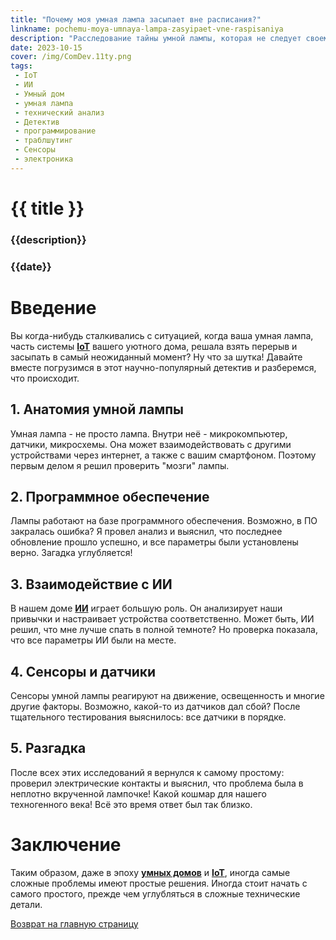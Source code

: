 ```yaml
---
title: "Почему моя умная лампа засыпает вне расписания?"
linkname: pochemu-moya-umnaya-lampa-zasyipaet-vne-raspisaniya
description: "Расследование тайны умной лампы, которая не следует своему расписанию."
date: 2023-10-15
cover: /img/ComDev.11ty.png
tags: 
 - IoT
 - ИИ
 - Умный дом
 - умная лампа
 - технический анализ
 - Детектив
 - программирование
 - траблшутинг
 - Сенсоры
 - электроника
---
```


# {{ title }}
### {{description}}
### {{date}}

# Введение

Вы когда-нибудь сталкивались с ситуацией, когда ваша умная лампа, часть системы **[IoT](/)** вашего уютного дома, решала взять перерыв и засыпать в самый неожиданный момент? Ну что за шутка! Давайте вместе погрузимся в этот научно-популярный детектив и разберемся, что происходит.

## 1. Анатомия умной лампы

Умная лампа - не просто лампа. Внутри неё - микрокомпьютер, датчики, микросхемы. Она может взаимодействовать с другими устройствами через интернет, а также с вашим смартфоном. Поэтому первым делом я решил проверить "мозги" лампы.

## 2. Программное обеспечение

Лампы работают на базе программного обеспечения. Возможно, в ПО закралась ошибка? Я провел анализ и выяснил, что последнее обновление прошло успешно, и все параметры были установлены верно. Загадка углубляется!

## 3. Взаимодействие с ИИ

В нашем доме **[ИИ](/)** играет большую роль. Он анализирует наши привычки и настраивает устройства соответственно. Может быть, ИИ решил, что мне лучше спать в полной темноте? Но проверка показала, что все параметры ИИ были на месте.

## 4. Сенсоры и датчики

Сенсоры умной лампы реагируют на движение, освещенность и многие другие факторы. Возможно, какой-то из датчиков дал сбой? После тщательного тестирования выяснилось: все датчики в порядке.

## 5. Разгадка

После всех этих исследований я вернулся к самому простому: проверил электрические контакты и выяснил, что проблема была в неплотно вкрученной лампочке! Какой кошмар для нашего техногенного века! Всё это время ответ был так близко.

# Заключение

Таким образом, даже в эпоху **[умных домов](/)** и **[IoT](/)**, иногда самые сложные проблемы имеют простые решения. Иногда стоит начать с самого простого, прежде чем углубляться в сложные технические детали.

[Возврат на главную страницу](/)